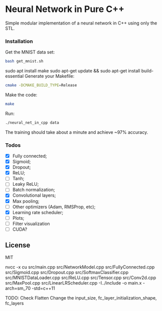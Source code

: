 # Neural Network in Pure C++

Simple modular implementation of a neural network in C++ using only the STL. 

### Installation
Get the MNIST data set:

```sh
bash get_mnist.sh
```
sudo apt install make
sudo apt-get update && sudo apt-get install build-essential
Generate your Makefile:
```sh
cmake -DCMAKE_BUILD_TYPE=Release
```
Make the code:
```sh
make
```
Run:
```sh
./neural_net_in_cpp data
```
The training should take about a minute and achieve ~97% accuracy.

### Todos
 - [x] Fully connected;
 - [x] Sigmoid;
 - [x] Dropout;
 - [x] ReLU;
 - [ ] Tanh;
 - [ ] Leaky ReLU;
 - [ ] Batch normalization;
 - [x] Convolutional layers;
 - [x] Max pooling;
 - [ ] Other optimizers (Adam, RMSProp, etc);
 - [x] Learning rate scheduler;
 - [ ] Plots;
 - [ ] Filter visualization
 - [ ] CUDA?

License
----

MIT

nvcc -x cu src/main.cpp src/NetworkModel.cpp src/FullyConnected.cpp src/Sigmoid.cpp src/Dropout.cpp src/SoftmaxClassifier.cpp src/MNISTDataLoader.cpp src/ReLU.cpp src/Tensor.cpp src/Conv2d.cpp src/MaxPool.cpp src/LinearLRScheduler.cpp -I../include -o main.x -arch=sm_70 -std=c++11

TODO:
Check Flatten
Change the input_size, fc_layer_initialization_shape, fc_layers